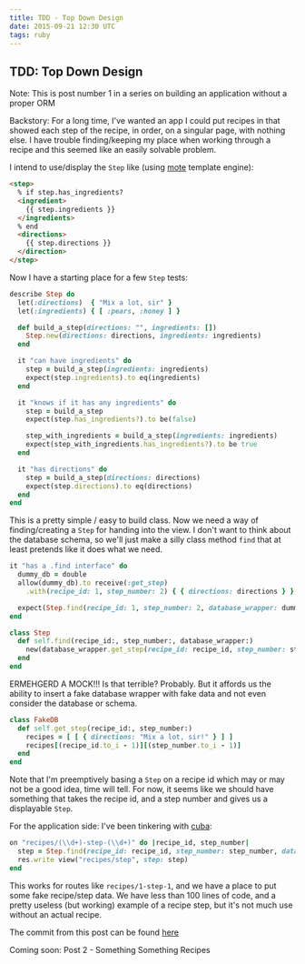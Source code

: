 ```yaml
---
title: TDD - Top Down Design
date: 2015-09-21 12:30 UTC
tags: ruby
---
```


## TDD: Top Down Design

Note: This is post number 1 in a series on building an application without a proper ORM

Backstory: For a long time, I've wanted an app I could put recipes in that showed each step
of the recipe, in order, on a singular page, with nothing else. I have trouble finding/keeping
my place when working through a recipe and this seemed like an easily solvable problem.

I intend to use/display the `Step` like (using [mote](https://github.com/soveran/mote) template engine):

```html
<step>
  % if step.has_ingredients?
  <ingredient>
    {{ step.ingredients }}
  </ingredients>
  % end
  <directions>
    {{ step.directions }}
  </direction>
</step>
```

Now I have a starting place for a few `Step` tests:

```ruby
describe Step do
  let(:directions)  { "Mix a lot, sir" }
  let(:ingredients) { [ :pears, :honey ] }

  def build_a_step(directions: "", ingredients: [])
    Step.new(directions: directions, ingredients: ingredients)
  end

  it "can have ingredients" do
    step = build_a_step(ingredients: ingredients)
    expect(step.ingredients).to eq(ingredients)
  end

  it "knows if it has any ingredients" do
    step = build_a_step
    expect(step.has_ingredients?).to be(false)

    step_with_ingredients = build_a_step(ingredients: ingredients)
    expect(step_with_ingredients.has_ingredients?).to be true
  end

  it "has directions" do
    step = build_a_step(directions: directions)
    expect(step.directions).to eq(directions)
  end
end
```

This is a pretty simple / easy to build class. Now we need a way of
finding/creating a `Step` for handing into the view. I don't want to think about
the database schema, so we'll just make a silly class method `find` that at
least pretends like it does what we need.

```ruby
it "has a .find interface" do
  dummy_db = double
  allow(dummy_db).to receive(:get_step)
    .with(recipe_id: 1, step_number: 2) { { directions: directions } }

  expect(Step.find(recipe_id: 1, step_number: 2, database_wrapper: dummy_db)).to be_a(Step)
end

class Step
  def self.find(recipe_id:, step_number:, database_wrapper:)
    new(database_wrapper.get_step(recipe_id: recipe_id, step_number: step_number))
  end
end
```

ERMEHGERD A MOCK!!! Is that terrible? Probably. But it affords us the ability to insert
a fake database wrapper with fake data and not even consider the database or schema.

```ruby
class FakeDB
  def self.get_step(recipe_id:, step_number:)
    recipes = [ [ { directions: "Mix a lot, sir!" } ] ]
    recipes[(recipe_id.to_i - 1)][(step_number.to_i - 1)]
  end
end
```

Note that I'm preemptively basing a `Step` on a recipe id which may or may not be a good idea,
time will tell. For now, it seems like we should have something that takes the recipe id,
and a step number and gives us a displayable `Step`.

For the application side: I've been tinkering with [cuba](https://github.com/soveran/cuba):

```ruby
on "recipes/(\\d+)-step-(\\d+)" do |recipe_id, step_number|
  step = Step.find(recipe_id: recipe_id, step_number: step_number, database_wrapper: FakeDB)
  res.write view("recipes/step", step: step)
end
```

This works for routes like `recipes/1-step-1`, and we have a place to put some fake recipe/step
data. We have less than 100 lines of code, and a pretty useless (but working) example of a
recipe step, but it's not much use without an actual recipe.

The commit from this post can be found [here](https://github.com/piisalie/recipeat/commit/df85555e95b6ee08d83ac020a61d3b3a2c6d5da5)

Coming soon: Post 2 - Something Something Recipes
